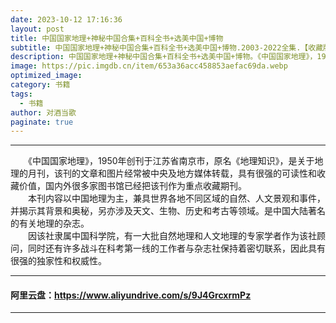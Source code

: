 ```yaml
---
date: 2023-10-12 17:16:36
layout: post
title: 中国国家地理+神秘中国合集+百科全书+选美中国+博物
subtitle: 中国国家地理+神秘中国合集+百科全书+选美中国+博物.2003-2022全集.【收藏版】
description: 中国国家地理+神秘中国合集+百科全书+选美中国+博物。《中国国家地理》，1950年创刊于江苏省南京市，原名《地理知识》，是关于地理的月刊，该刊的文章和图片经常被中央及地方媒体转载，具有很强的可读性和收藏价值......
image: https://pic.imgdb.cn/item/653a36acc458853aefac69da.webp
optimized_image: 
category: 书籍
tags:
  - 书籍
author: 对酒当歌
paginate: true
---
```


---

　　《中国国家地理》，1950年创刊于江苏省南京市，原名《地理知识》，是关于地理的月刊，该刊的文章和图片经常被中央及地方媒体转载，具有很强的可读性和收藏价值，国内外很多家图书馆已经把该刊作为重点收藏期刊。  
　　本刊内容以中国地理为主，兼具世界各地不同区域的自然、人文景观和事件，并揭示其背景和奥秘，另亦涉及天文、生物、历史和考古等领域。是中国大陆著名的有关地理的杂志。  
　　因该社隶属中国科学院，有一大批自然地理和人文地理的专家学者作为该社顾问，同时还有许多战斗在科考第一线的工作者与杂志社保持着密切联系，因此具有很强的独家性和权威性。  

---

#### 阿里云盘：<https://www.aliyundrive.com/s/9J4GrcxrmPz>

---
